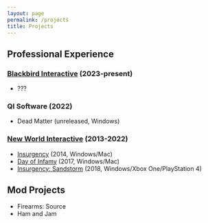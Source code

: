 ```yaml
---
layout: page
permalink: /projects
title: Projects
---
```


## Professional Experience
### [Blackbird Interactive](https://blackbirdinteractive.com/) (2023-present)
- ???

### QI Software (2022)
- Dead Matter (unreleased, Windows)

### [New World Interactive](https://newworldinteractive.com) (2013-2022)
- [Insurgency](https://store.steampowered.com/app/222880/Insurgency/) (2014, Windows/Mac)
- [Day of Infamy](https://store.steampowered.com/app/447820/Day_of_Infamy/) (2017, Windows/Mac)
- [Insurgency: Sandstorm](https://store.steampowered.com/app/581320/Insurgency_Sandstorm/) (2018, Windows/Xbox One/PlayStation 4)

## Mod Projects
- Firearms: Source
- Ham and Jam
